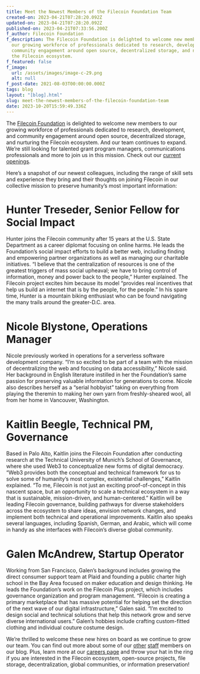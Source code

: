 ```yaml
---
title: Meet the Newest Members of the Filecoin Foundation Team
created-on: 2023-04-21T07:28:20.092Z
updated-on: 2023-04-21T07:28:20.092Z
published-on: 2023-04-21T07:33:56.200Z
f_author: Filecoin Foundation
f_description: The Filecoin Foundation is delighted to welcome new members to
  our growing workforce of professionals dedicated to research, development, and
  community engagement around open source, decentralized storage, and nurturing
  the Filecoin ecosystem.
f_featured: false
f_image:
  url: /assets/images/image-c-29.png
  alt: null
f_post-date: 2021-08-03T00:00:00.000Z
tags: blog
layout: "[blog].html"
slug: meet-the-newest-members-of-the-filecoin-foundation-team
date: 2023-10-20T15:59:49.336Z
---
```

The [Filecoin Foundation](http://fil.org/) is delighted to welcome new members to our growing workforce of professionals dedicated to research, development, and community engagement around open source, decentralized storage, and nurturing the Filecoin ecosystem. And our team continues to expand. We’re still looking for talented grant program managers, communications professionals and more to join us in this mission. Check out our [current openings](https://fil.org/get-involved/#careers-intro).

Here’s a snapshot of our newest colleagues, including the range of skill sets and experience they bring and their thoughts on joining Filecoin in our collective mission to preserve humanity’s most important information:

# **Hunter Treseder, Senior Fellow for Social Impact**

Hunter joins the Filecoin community after 15 years at the U.S. State Department as a career diplomat focusing on online harms. He leads the Foundation’s social impact efforts to build a better web, including finding and empowering partner organizations as well as managing our charitable initiatives. “I believe that the centralization of resources is one of the greatest triggers of mass social upheaval; we have to bring control of information, money and power back to the people,” Hunter explained. The Filecoin project excites him because its model “provides real incentives that help us build an internet that is by the people, for the people.” In his spare time, Hunter is a mountain biking enthusiast who can be found navigating the many trails around the greater-D.C. area.

# **Nicole Blystone, Operations Manager**

Nicole previously worked in operations for a serverless software development company. “I’m so excited to be part of a team with the mission of decentralizing the web and focusing on data accessibility,” Nicole said. Her background in English literature instilled in her the Foundation’s same passion for preserving valuable information for generations to come. Nicole also describes herself as a “serial hobbyist” taking on everything from playing the theremin to making her own yarn from freshly-sheared wool, all from her home in Vancouver, Washington.

# **Kaitlin Beegle, Technical PM, Governance**

Based in Palo Alto, Kaitlin joins the Filecoin Foundation after conducting research at the Technical University of Munich’s School of Governance, where she used Web3 to conceptualize new forms of digital democracy. “Web3 provides both the conceptual and technical framework for us to solve some of humanity’s most complex, existential challenges,” Kaitlin explained. “To me, Filecoin is not just an exciting proof-of-concept in this nascent space, but an opportunity to scale a technical ecosystem in a way that is sustainable, mission-driven, and human-centered.” Kaitlin will be leading Filecoin governance, building pathways for diverse stakeholders across the ecosystem to share ideas, envision network changes, and implement both technical and operational improvements. Kaitlin also speaks several languages, including Spanish, German, and Arabic, which will come in handy as she interfaces with Filecoin’s diverse global community.

# **Galen McAndrew, Startup Operator**

Working from San Francisco, Galen’s background includes growing the direct consumer support team at Plaid and founding a public charter high school in the Bay Area focused on maker education and design thinking. He leads the Foundation’s work on the Filecoin Plus project, which includes governance organization and program management. “Filecoin is creating a primary marketplace that has massive potential for helping set the direction of the next wave of our digital infrastructure,” Galen said. “I’m excited to design social and technical solutions that help this network grow and serve diverse international users.” Galen’s hobbies include crafting custom-fitted clothing and individual couture costume design.

We’re thrilled to welcome these new hires on board as we continue to grow our team. You can find out more about some of our [other](https://filecoinfoundation.medium.com/meet-filecoin-foundation-senior-fellow-danny-obrien-8350302f7d0) [staff](https://filecoinfoundation.medium.com/meet-filecoin-foundation-developer-advocate-sonia-john-146f85bad88b) members on our blog. Plus, learn more at our [careers page](https://fil.org/get-involved/#careers-intro) and throw your hat in the ring if you are interested in the Filecoin ecosystem, open-source projects, file storage, decentralization, global communities, or information preservation!